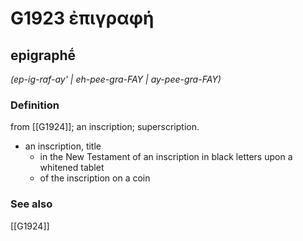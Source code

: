 # G1923 ἐπιγραφή

## epigraphḗ

_(ep-ig-raf-ay' | eh-pee-gra-FAY | ay-pee-gra-FAY)_

### Definition

from [[G1924]]; an inscription; superscription.

- an inscription, title
  - in the New Testament of an inscription in black letters upon a whitened tablet
  - of the inscription on a coin

### See also

[[G1924]]

